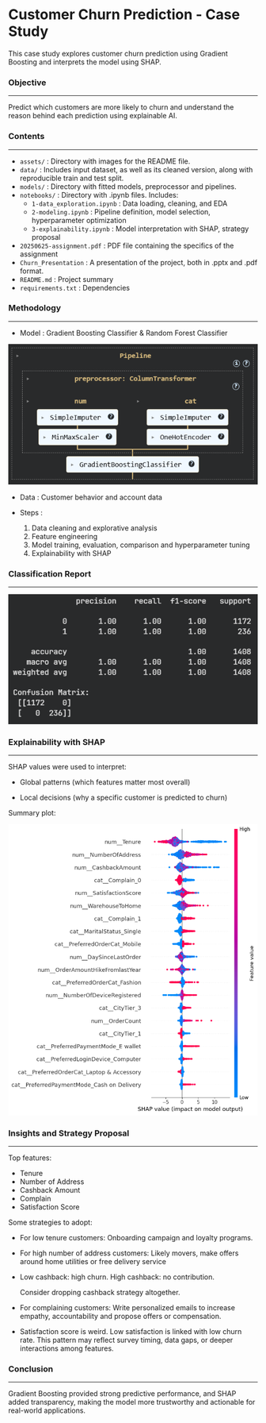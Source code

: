 # Customer Churn Prediction - Case Study

This case study explores customer churn prediction using Gradient Boosting and interprets the model using SHAP.

### Objective
---
Predict which customers are more likely to churn and understand the reason behind each prediction using explainable AI. 

### Contents
---
- `assets/` : Directory with images for the README file.
- `data/` : Includes input dataset, as well as its cleaned version, along with reproducible train and test split.
- `models/` : Directory with fitted models, preprocessor and pipelines.
- `notebooks/` : Directory with .ipynb files. Includes:
    - `1-data_exploration.ipynb` : Data loading, cleaning, and EDA
    - `2-modeling.ipynb` : Pipeline definition, model selection, hyperparameter optimization
    - `3-explainability.ipynb` : Model interpretation with SHAP, strategy proposal
- `20250625-assignment.pdf` : PDF file containing the specifics of the assignment
- `Churn_Presentation` : A presentation of the project, both in .pptx and .pdf format.
- `README.md` : Project summary
- `requirements.txt` : Dependencies

### Methodology
---
- Model : Gradient Boosting Classifier & Random Forest Classifier

![model](assets/model.png)
- Data : Customer behavior and account data
- Steps : 
    
    1. Data cleaning and explorative analysis
    2. Feature engineering
    3. Model training, evaluation, comparison and hyperparameter tuning
    4. Explainability with SHAP

### Classification Report
---
![model_results](assets/model_results.png)

### Explainability with SHAP
---
SHAP values were used to interpret:

- Global patterns (which features matter most overall)

- Local decisions (why a specific customer is predicted to churn)

Summary plot:

![shap](assets/shap.png)

### Insights and Strategy Proposal
---
Top features:

- Tenure
- Number of Address
- Cashback Amount
- Complain
- Satisfaction Score

Some strategies to adopt:

- For low tenure customers: Onboarding campaign and loyalty programs. 

- For high number of address customers: Likely movers, make offers around home utilities or free delivery service

- Low cashback: high churn. High cashback: no contribution.
    
    Consider dropping cashback strategy altogether.

- For complaining customers: Write personalized emails to increase empathy, accountability and propose offers or compensation.

- Satisfaction score is weird. Low satisfaction is linked with low churn rate. This pattern may reflect survey timing, data gaps, or deeper interactions among features.

### Conclusion
---
Gradient Boosting provided strong predictive performance, and SHAP added transparency, making the model more trustworthy and actionable for real-world applications.
